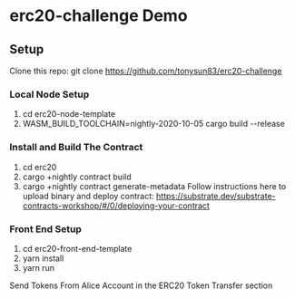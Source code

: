 # erc20-challenge Demo


## Setup

Clone this repo:
git clone https://github.com/tonysun83/erc20-challenge

### Local Node Setup 
1) cd erc20-node-template
2) WASM_BUILD_TOOLCHAIN=nightly-2020-10-05 cargo build --release


### Install and Build The Contract
1) cd erc20
2) cargo +nightly contract build
3) cargo +nightly contract generate-metadata
Follow instructions here to upload binary and deploy contract:
https://substrate.dev/substrate-contracts-workshop/#/0/deploying-your-contract

### Front End Setup

1) cd erc20-front-end-template
2) yarn install
3) yarn run

Send Tokens From Alice Account in the ERC20 Token Transfer section


